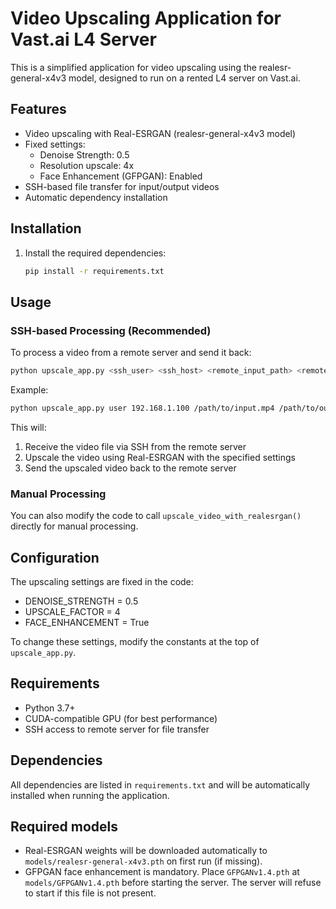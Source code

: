 # Video Upscaling Application for Vast.ai L4 Server

This is a simplified application for video upscaling using the realesr-general-x4v3 model, designed to run on a rented L4 server on Vast.ai.

## Features

- Video upscaling with Real-ESRGAN (realesr-general-x4v3 model)
- Fixed settings:
  - Denoise Strength: 0.5
  - Resolution upscale: 4x
  - Face Enhancement (GFPGAN): Enabled
- SSH-based file transfer for input/output videos
- Automatic dependency installation

## Installation

1. Install the required dependencies:
   ```bash
   pip install -r requirements.txt
   ```

## Usage

### SSH-based Processing (Recommended)

To process a video from a remote server and send it back:

```bash
python upscale_app.py <ssh_user> <ssh_host> <remote_input_path> <remote_output_path>
```

Example:
```bash
python upscale_app.py user 192.168.1.100 /path/to/input.mp4 /path/to/output.mp4
```

This will:
1. Receive the video file via SSH from the remote server
2. Upscale the video using Real-ESRGAN with the specified settings
3. Send the upscaled video back to the remote server

### Manual Processing

You can also modify the code to call `upscale_video_with_realesrgan()` directly for manual processing.

## Configuration

The upscaling settings are fixed in the code:
- DENOISE_STRENGTH = 0.5
- UPSCALE_FACTOR = 4
- FACE_ENHANCEMENT = True

To change these settings, modify the constants at the top of `upscale_app.py`.

## Requirements

- Python 3.7+
- CUDA-compatible GPU (for best performance)
- SSH access to remote server for file transfer

## Dependencies

All dependencies are listed in `requirements.txt` and will be automatically installed when running the application.

## Required models

- Real-ESRGAN weights will be downloaded automatically to `models/realesr-general-x4v3.pth` on first run (if missing).
- GFPGAN face enhancement is mandatory. Place `GFPGANv1.4.pth` at `models/GFPGANv1.4.pth` before starting the server. The server will refuse to start if this file is not present.
